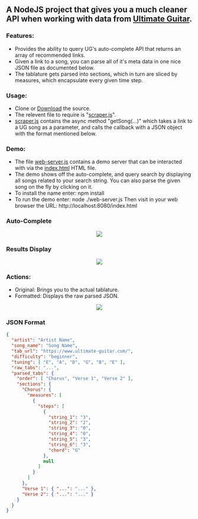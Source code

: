 ## A NodeJS project that gives you a much cleaner API when working with data from [Ultimate Guitar](https://www.ultimate-guitar.com/).

### Features:
- Provides the ability to query UG's auto-complete API that returns an array of recommended links.
- Given a link to a song, you can parse all of it's meta data in one nice JSON file as documented below.
- The tablature gets parsed into sections, which in turn are sliced by measures, which encapsulate every given time step.

### Usage:
- Clone or [Download](https://github.com/davidbwaikato/GuitarTabsParser/archive/master.zip) the source.
- The relevent file to require is "[scraper.js](blob/master/scraper.js)".
- [scraper.js](blob/master/scraper.js) contains the async method "getSong(...)" which takes a link to a UG song as a parameter, and calls the callback with a JSON object with the format mentioned below.

### Demo:
- The file [web-server.js](blob/master/web-server.js) contains a demo server that can be interacted with via the [index.html](blob/master/index.html) HTML file.
- The demo shows off the auto-complete, and query search by displaying all songs related to your search string. You can also parse the given song on the fly by clicking on it.
- To install the name enter:
    npm install
- To run the demo enter:
    node ./web-server.js
Then visit in your web browser the URL:
    http://localhost:8080/index.html
    
### Auto-Complete

<p align="center">
  <img src="https://i.gyazo.com/df6a893a6ab615fad42d02c559d3c714.png">
</p>

### Results Display

<p align="center">
  <img src="https://i.gyazo.com/e9d757fb8c08cebd7ffc08c52f82e0c7.png">
</p>

### Actions:
- Original: Brings you to the actual tablature.
- Formatted: Displays the raw parsed JSON.

<p align="center">
  <img src="https://i.gyazo.com/42957f8d71463eb23a2f247626481752.png">
</p>

### JSON Format
```json
{
  "artist": "Artist Name",
  "song_name": "Song Name",
  "tab_url": "https://www.ultimate-guitar.com/",
  "difficulty": "beginner",
  "tuning": [ "E", "A", "D", "G", "B", "E" ],
  "raw_tabs": "...",
  "parsed_tabs": {
    "order": [ "Chorus", "Verse 1", "Verse 2" ],
    "sections": {
      "Chorus": {
        "measures": [
          {
            "steps": [ 
              {
                "string_1": "3",
                "string_2": "2",
                "string_3": "0",
                "string_4": "0",
                "string_5": "3",
                "string_6": "3",
                "chord": "G"
              },
              null
            ]
          }
        ]
      },
      "Verse 1": { "...": "..." },
      "Verse 2": { "...": "..." }
    }
  }
}
```
